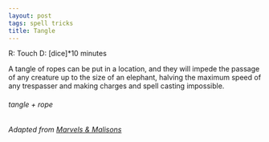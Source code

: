 ```yaml
---
layout: post
tags: spell tricks
title: Tangle
---
```

R: Touch		D: [dice]*10 minutes

A tangle of ropes can be put in a location, and they will impede the passage of any creature up to the size of an elephant, halving the maximum speed of any trespasser and making charges and spell casting impossible.
###### tangle + rope
###### Adapted from [Marvels & Malisons](https://www.drivethrurpg.com/product/211911/Marvels--Malisons)

